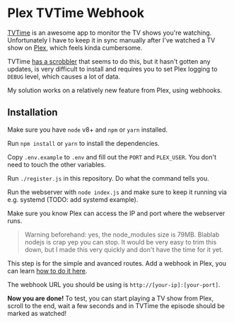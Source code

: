 # Plex TVTime Webhook

[TVTime](https://www.tvtime.com/) is an awesome app to monitor the TV shows you're watching. Unfortunately I have to keep it in sync manually after I've watched a TV show on [Plex](https://www.plex.tv/), which feels kinda cumbersome.

TVTime [has a scrobbler](https://github.com/tvshowtime/tvshowtime-plex-scrobbler/) that seems to do this, but it hasn't gotten any updates, is very difficult to install and requires you to set Plex logging to `DEBUG` level, which causes a lot of data.

My solution works on a relatively new feature from Plex, using webhooks.

## Installation

Make sure you have `node` v8+ and `npm` or `yarn` installed.

Run `npm install` or `yarn` to install the dependencies.

Copy `.env.example` to `.env` and fill out the `PORT` and `PLEX_USER`. You don't need to touch the other variables.

Run `./register.js` in this repository. Do what the command tells you.

Run the webserver with `node index.js` and make sure to keep it running via e.g. systemd (TODO: add systemd example).

Make sure you know Plex can access the IP and port where the webserver runs.

> Warning beforehand: yes, the node_modules size is 79MB. Blablab nodejs is crap yep you can stop. It would be very easy to trim this down, but I made this very quickly and don't have the time for it yet.

This step is for the simple and avanced routes. Add a webhook in Plex, you can learn [how to do it here](https://support.plex.tv/articles/115002267687-webhooks/).

The webhook URL you should be using is `http://[your-ip]:[your-port]`.

**Now you are done!** To test, you can start playing a TV show from Plex, scroll to the end, wait a few seconds and in TVTime the episode should be marked as watched!
